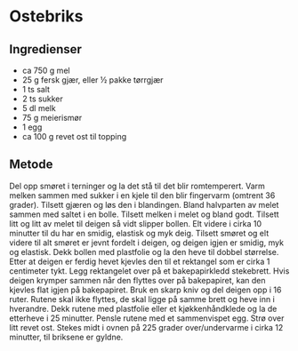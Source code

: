 # Ostebriks

## Ingredienser

- ca 750 g mel
- 25 g fersk gjær, eller ½ pakke tørrgjær
- 1 ts salt
- 2 ts sukker
- 5 dl melk
- 75 g meierismør
- 1 egg
- ca 100 g revet ost til topping

## Metode

Del opp smøret i terninger og la det stå til det blir romtemperert. 
Varm melken sammen med sukker i en kjele til den blir fingervarm (omtrent 36 grader).
Tilsett gjæren og løs den i blandingen.
Bland halvparten av melet sammen med saltet i en bolle. 
Tilsett melken i melet og bland godt.
Tilsett litt og litt av melet til deigen så vidt slipper bollen. Elt videre i cirka 10 minutter til du har en smidig, elastisk og myk deig. Tilsett smøret og elt videre til alt smøret er jevnt fordelt i deigen, og deigen igjen er smidig, myk og elastisk.
Dekk bollen med plastfolie og la den heve til dobbel størrelse.
Etter at deigen er ferdig hevet kjevles den til et rektangel som er cirka 1 centimeter tykt. Legg rektangelet over på et bakepapirkledd stekebrett. Hvis deigen krymper sammen når den flyttes over på bakepapiret, kan den kjevles flat igjen på bakepapiret. Bruk en skarp kniv og del deigen opp i 16 ruter. Rutene skal ikke flyttes, de skal ligge på samme brett og heve inn i hverandre. Dekk rutene med plastfolie eller et kjøkkenhåndklede og la de etterheve i 25 minutter.
Pensle rutene med et sammenvispet egg. Strø over litt revet ost.
Stekes midt i ovnen på 225 grader over/undervarme i cirka 12 minutter, til briksene er gyldne.